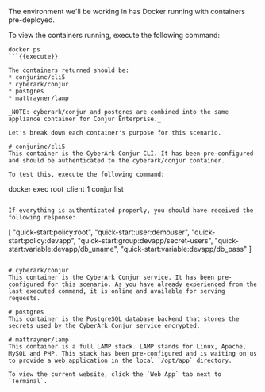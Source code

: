 
The environment we'll be working in has Docker running with containers pre-deployed.

To view the containers running, execute the following command:
```
docker ps
```{{execute}}

The containers returned should be:
* conjurinc/cli5
* cyberark/conjur
* postgres
* mattrayner/lamp

_NOTE: cyberark/conjur and postgres are combined into the same appliance container for Conjur Enterprise._

Let's break down each container's purpose for this scenario.

# conjurinc/cli5
This container is the CyberArk Conjur CLI. It has been pre-configured and should be authenticated to the cyberark/conjur container.

To test this, execute the following command:
```
docker exec root_client_1 conjur list
```{{execute}}

If everything is authenticated properly, you should have received the following response:

```
[
  "quick-start:policy:root",
  "quick-start:user:demouser",
  "quick-start:policy:devapp",
  "quick-start:group:devapp/secret-users",
  "quick-start:variable:devapp/db_uname",
  "quick-start:variable:devapp/db_pass"
]
```

# cyberark/conjur
This container is the CyberArk Conjur service. It has been pre-configured for this scenario. As you have already experienced from the last executed command, it is online and available for serving requests.

# postgres
This container is the PostgreSQL database backend that stores the secrets used by the CyberArk Conjur service encrypted.

# mattrayner/lamp
This container is a full LAMP stack. LAMP stands for Linux, Apache, MySQL and PHP. This stack has been pre-configured and is waiting on us to provide a web application in the local `/opt/app` directory.

To view the current website, click the `Web App` tab next to `Terminal`.